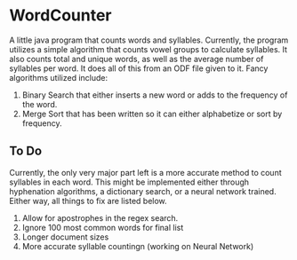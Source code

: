 # WordCounter
A little java program that counts words and syllables.
Currently, the program utilizes a simple algorithm that counts vowel groups to calculate syllables. It also counts total and unique words, as well as the average number of syllables per word. It does all of this from an ODF file given to it.
Fancy algorithms utilized include:
1. Binary Search that either inserts a new word or adds to the frequency of the word.
2. Merge Sort that has been written so it can either alphabetize or sort by frequency.

## To Do
Currently, the only very major part left is a more accurate method to count syllables in each word. This might be implemented either through hyphenation algorithms, a dictionary search, or a neural network trained. Either way, all things to fix are listed below.
1. Allow for apostrophes in the regex search.
2. Ignore 100 most common words for final list
3. Longer document sizes
4. More accurate syllable countingn (working on Neural Network)
